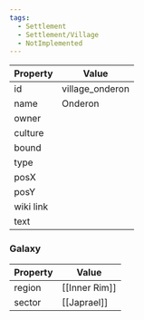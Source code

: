```yaml
---
tags:
  - Settlement
  - Settlement/Village
  - NotImplemented
---
```


| Property  | Value           |
| --------- | --------------- |
| id        | village_onderon |
| name      | Onderon         |
| owner     |                 |
| culture   |                 |
| bound     |                 |
| type      |                 |
| posX      |                 |
| posY      |                 |
| wiki link |                 |
| text      |                 |

### Galaxy
| Property | Value         |
| -------- | ------------- |
| region   | [[Inner Rim]] |
| sector   | [[Japrael]]   |
